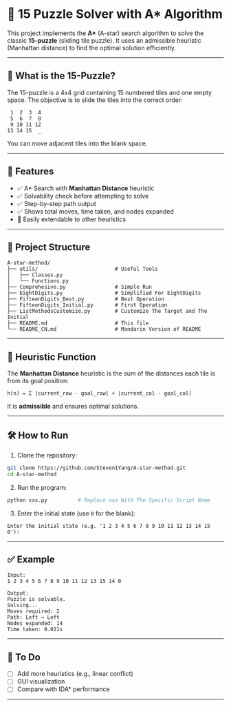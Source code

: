 # 🧩 15 Puzzle Solver with A* Algorithm

This project implements the **A\*** (A-star) search algorithm to solve the classic **15-puzzle** (sliding tile puzzle). It uses an admissible heuristic (Manhattan distance) to find the optimal solution efficiently.

---

## 📌 What is the 15-Puzzle?

The 15-puzzle is a 4x4 grid containing 15 numbered tiles and one empty space. The objective is to slide the tiles into the correct order:

```
 1  2  3  4  
 5  6  7  8  
 9 10 11 12  
13 14 15  _  
```

You can move adjacent tiles into the blank space.

---

## 🚀 Features

- ✅ A* Search with **Manhattan Distance** heuristic
- ✅ Solvability check before attempting to solve
- ✅ Step-by-step path output
- ✅ Shows total moves, time taken, and nodes expanded
- 🔧 Easily extendable to other heuristics

---

## 📂 Project Structure

```
A-star-method/
├── utils/                         # Useful Tools
│   ├── Classes.py
│   └── Functions.py
├── Comprehesive.py                # Simple Run
├── EightDigits.py                 # Simplified For EightDigits
├── FifteenDigits_Best.py          # Best Operation
├── FifteenDigits_Initial.py       # First Operation
├── ListMethodsCustomize.py        # Customize The Target and The Initial
├── README.md                      # This file
└── README_CN.md                   # Mandarin Version of README
```

---

## 🧠 Heuristic Function

The **Manhattan Distance** heuristic is the sum of the distances each tile is from its goal position:

```
h(n) = Σ |current_row - goal_row| + |current_col - goal_col|
```

It is **admissible** and ensures optimal solutions.

---

## 🛠️ How to Run

1. Clone the repository:

```bash
git clone https://github.com/Steven1Yang/A-star-method.git
cd A-star-method
```

2. Run the program:

```bash
python xxx.py          # Replace xxx With The Specific Script Name
```

3. Enter the initial state (use `0` for the blank):

```
Enter the initial state (e.g. '1 2 3 4 5 6 7 8 9 10 11 12 13 14 15 0'):
```

---

## ✅ Example

```
Input:
1 2 3 4 5 6 7 8 9 10 11 12 13 15 14 0

Output:
Puzzle is solvable.
Solving...
Moves required: 2
Path: Left → Left
Nodes expanded: 14
Time taken: 0.021s
```

---

## 🧪 To Do

- [ ] Add more heuristics (e.g., linear conflict)
- [ ] GUI visualization
- [ ] Compare with IDA* performance

---

